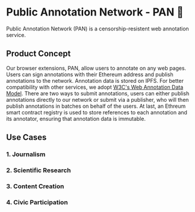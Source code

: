 # Public Annotation Network - PAN 🥘

Public Annotation Network (PAN) is a censorship-resistent web annotation service.

## Product Concept

Our browser extensions, PAN, allow users to annotate on any web pages. Users can sign annotations with their Ethereum address and publish annotations to the network. Annotation data is stored on IPFS. For better compatibility with other services, we adopt [W3C's Web Annotation Data Model](https://www.w3.org/TR/annotation-model/). There are two ways to submit annotations, users can either publish annotations directly to our network or submit via a publisher, who will then publish annotations in batches on behalf of the users. At last, an Ethreum smart contract registry is used to store references to each annotation and its annotator, ensuring that annotation data is immutable.

## Use Cases

### 1. Journalism

### 2. Scientific Research

### 3. Content Creation

### 4. Civic Participation
